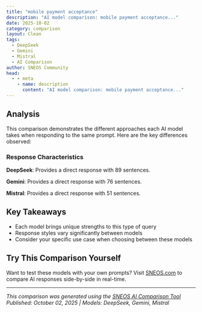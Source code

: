 ```yaml
---
title: "mobile payment acceptance"
description: "AI model comparison: mobile payment acceptance..."
date: 2025-10-02
category: comparison
layout: Clean
tags:
  - DeepSeek
  - Gemini
  - Mistral
  - AI Comparison
author: SNEOS Community
head:
  - - meta
    - name: description
      content: "AI model comparison: mobile payment acceptance..."
---
```


<ChatComparison
  title="mobile payment acceptance"
  prompt="mobile payment acceptance"
  :responses='{
    "DeepSeek": "Of course. Mobile payment acceptance refers to the ability of a business to receive payments from customers using their mobile devices, such as smartphones or smartwatches.\n\nThis is a two-sided concept:\n1.  **For the Business (Merchant):** The systems and hardware they use to *accept* the payment.\n2.  **For the Customer (Consumer):** The apps and methods they use to *make* the payment.\n\nHere\u2019s a comprehensive breakdown of mobile payment acceptance.\n\n---\n\n### 1. Key Methods of Mobile Payment for Customers\n\nThese are the ways your customers will pay you using their phones.\n\n*   **NFC Tap-to-Pay:** This is the most common method in retail.\n    *   **How it works:** The customer holds their phone (or watch) near a payment terminal. It uses Near Field Communication (NFC) technology.\n    *   **Examples:** Apple Pay, Google Pay, Samsung Pay.\n*   **QR Code Payments:** The customer scans a code with their phone\u0027s camera to initiate a payment.\n    *   **Merchant-Presented:** The business displays a static or dynamic QR code. The customer scans it (e.g., Alipay, WeChat Pay, PayPal).\n    *   **Customer-Presented:** The customer shows a QR code on their phone, which the merchant scans with their terminal (common with loyalty/reward apps).\n*   **In-App \u0026 Mobile Wallets:** Payments made within a mobile application or saved wallet.\n    *   **Examples:** Buying coffee through the Starbucks app, ordering food via Uber Eats, or checking out on Amazon. The payment details are stored within the app.\n*   **Payment Links \u0026 Invoices:** Businesses send a clickable link via SMS, email, or messaging apps (like WhatsApp). The customer clicks the link to complete the payment on their phone.\n*   **SMS/Text-to-Pay:** The customer texts a keyword to a number and a payment link is sent back to them. (Less common now, often replaced by payment links).\n\n---\n\n### 2. How Businesses Can Accept Mobile Payments\n\nThis is about the tools and setup you need as a business.\n\n#### A) For In-Person (Card-Present) Transactions\n\nYou need a terminal or device that can communicate with the customer\u0027s phone.\n\n1.  **Countertop/Brick-and-Mortar Solutions:**\n    *   **Traditional POS Terminal:** Modern terminals from providers like Square, Clover, SumUp, or traditional banks almost always have built-in NFC readers for tap-to-pay.\n    *   **Mobile Card Reader:** Small dongles (like the original Square Reader) that plug into a smartphone or tablet\u0027s headphone jack or lightning port. Newer versions are tap-and-chip capable.\n    *   **Contactless-Only Terminal:** Simple, low-cost terminals designed specifically for tap-and-pay and QR codes.\n\n2.  **On-the-Go Solutions:**\n    *   **Your Smartphone/Tablet as a Terminal:** Using a dedicated app and a compatible reader, any smartphone can become a payment terminal. Providers like Square, SumUp, and PayPal Zettle excel here.\n    *   **Tap-to-Phone (SoftPOS):** This is the newest technology. It allows a standard, unmodified Android smartphone to accept NFC tap-to-pay payments directly, without extra hardware. The phone\u0027s own NFC chip becomes the terminal.\n\n#### B) For Online \u0026 Remote (Card-Not-Present) Transactions\n\nYou need a digital payment gateway integrated into your sales channel.\n\n1.  **E-commerce Website:** Integrate a payment gateway (like Stripe, PayPal, Adyen) into your checkout page. These gateways automatically support mobile wallet options like Apple Pay and Google Pay, providing a faster checkout on mobile devices.\n2.  **Mobile Apps:** Use a Software Development Kit (SDK) from a payment provider to build payment functionality directly into your own business app.\n3.  **Social Media \u0026 Marketplaces:** Platforms like Instagram, Facebook, and TikTok have built-in \u0022shopping\u0022 features that allow mobile payments directly within the app.\n4.  **Invoicing Software:** Tools like QuickBooks, FreshBooks, or Xero allow you to create and send invoices that include \u0022Pay Now\u0022 buttons, optimized for mobile.\n\n---\n\n### 3. Benefits of Accepting Mobile Payments\n\n*   **Increased Sales:** Meets customer preference for convenience and speed. Reduces cart abandonment online with faster checkouts (e.g., Apple Pay).\n*   **Enhanced Security:**\n    *   NFC payments use tokenization, meaning the merchant never handles the actual card number.\n    *   They often require biometric authentication (fingerprint, face ID).\n    *   This reduces your risk and PCI DSS compliance burden.\n*   **Improved Customer Experience:** Transactions are faster than dipping a chip or swiping a card. It\u0027s a modern and convenient experience.\n*   **Hygiene:** Contactless payments are more hygienic, a concern that became prominent post-2020.\n*   **Operational Flexibility:** Allows businesses to sell anywhere\u2014at a market, in a pop-up shop, or while providing services on location.\n\n---\n\n### 4. Challenges \u0026 Considerations\n\n*   **Fees:** Like any card payment, you will pay processing fees (a small percentage of the transaction). Compare providers.\n*   **Technology Dependency:** Requires a reliable internet connection and charged devices.\n*   **Security Awareness:** While secure, businesses must still be vigilant against fraud and use reputable providers.\n*   **Consumer Adoption:** While growing rapidly, not all customers use or trust mobile payments yet.\n\n---\n\n### 5. How to Get Started\n\n1.  **Choose a Payment Processor:** This is the most critical step. Popular options include:\n    *   **All-in-One:** **Square**, **Clover**, **SumUp** (great for small businesses and starters).\n    *   **Online-First:** **Stripe**, **PayPal** (excellent for e-commerce and developers).\n    *   **Traditional Merchant Services:** Your bank, **Worldpay**, **Elavon**.\n2.  **Select Your Hardware:** Based on your processor and business type, choose the right terminal (countertop, mobile reader, or use Tap-to-Phone).\n3.  **Set Up Software:** For online sales, integrate the payment gateway. For in-person, download the provider\u0027s app.\n4.  **Enable Mobile Wallets:** Ensure your payment terminal or online gateway is configured to accept Apple Pay, Google Pay, etc. Most modern systems have this enabled by default.\n5.  **Train Your Staff \u0026 Promote It:** Make sure your staff knows how to process these payments. Use stickers on your door and counter (e.g., the Apple Pay or Contactless symbol) to let customers know you accept mobile payments.\n\n**In summary, mobile payment acceptance is no longer a \u0022nice-to-have\u0022 but a fundamental requirement for modern commerce. It\u0027s about providing the speed, security, and convenience that today\u0027s customers expect.**",
    "Gemini": "Mobile payment acceptance refers to the ability of a business or merchant to receive payments from customers using their mobile devices. This includes various methods and technologies, each with its own nuances. Here\u0027s a breakdown of key aspects:\n\n**Methods of Mobile Payment Acceptance:**\n\n*   **Near Field Communication (NFC):**\n    *   **How it Works:** Customers tap their mobile device (e.g., smartphone, smartwatch) or contactless card on a compatible point-of-sale (POS) terminal.  NFC chips within the devices communicate wirelessly.\n    *   **Examples:** Apple Pay, Google Pay (formerly Android Pay), Samsung Pay, contactless credit/debit cards.\n    *   **Requirements:**  Merchant needs an NFC-enabled POS terminal.\n    *   **Security:**  Uses tokenization, replacing the actual card number with a unique token for each transaction, enhancing security.\n\n*   **QR Codes:**\n    *   **How it Works:** Customers scan a QR code displayed on the merchant\u0027s terminal, screen, or printed materials using their smartphone\u0027s camera or a dedicated app. The QR code contains payment information.\n    *   **Examples:** PayPal, Venmo, WeChat Pay, Alipay.  Some bank apps also offer QR code payment functionality.\n    *   **Requirements:**  Merchant needs to generate and display QR codes (can be static or dynamic). Customers need a compatible app.\n    *   **Benefits:**  Can be lower cost than NFC as it doesn\u0027t always require specialized hardware.  Suitable for online and offline transactions.\n\n*   **Mobile Wallets:**\n    *   **How it Works:** A mobile wallet app (like Apple Pay, Google Pay, Samsung Pay, PayPal, etc.) stores a customer\u0027s payment information (credit cards, debit cards, bank accounts). Customers use the app to authorize payments.\n    *   **Requirements:**  Depends on the underlying technology used by the wallet (NFC, QR codes, etc.). Merchants need to support the chosen method.\n    *   **Security:** Offers multiple layers of security, including tokenization, biometric authentication (fingerprint, face recognition), and device-specific encryption.\n\n*   **In-App Payments:**\n    *   **How it Works:** Customers make purchases directly within a mobile app (e.g., ordering food, buying movie tickets). Payment information is typically stored securely within the app or linked to a mobile wallet.\n    *   **Examples:** Ordering from a restaurant app, purchasing in a gaming app, subscribing to a streaming service.\n    *   **Requirements:**  Merchant\u0027s app needs to integrate with a payment gateway or processor that supports in-app payments.\n    *   **Benefits:** Seamless and convenient for users.\n\n*   **Mobile Payment Gateways:**\n     * **How it works:** These are services that authorize payments for online transactions and are specifically designed for mobile devices.  They often include SDKs (Software Development Kits) that make it easier to integrate payment processing into a mobile app.\n     * **Examples:** Stripe, Braintree, PayPal.\n     * **Requirements:** A mobile app and integration with the payment gateway.\n\n*   **SMS Payments:**\n    *   **How it Works:** Customers authorize payments via text message (SMS). This method is less common now due to security concerns and the rise of more convenient options.\n    *   **Examples:**  Used in some developing countries or for micro-transactions.\n    *   **Requirements:**  Requires integration with a mobile payment platform that supports SMS payments.\n    *   **Security:**  Less secure than other methods; requires strong security protocols and customer authentication.\n\n**Key Considerations for Merchants:**\n\n*   **Hardware and Software:** Choose the right POS terminal or software that supports the desired mobile payment methods.\n*   **Payment Gateway:** Select a reliable payment gateway that integrates with your POS system or e-commerce platform.  Consider fees, security, and supported payment methods.\n*   **Security:** Implement strong security measures to protect customer data, including PCI DSS compliance (if handling credit card information).\n*   **Fees:** Understand the transaction fees associated with each mobile payment method.  Fees can vary depending on the payment processor and the type of transaction.\n*   **Customer Experience:**  Ensure a smooth and user-friendly payment process.  Offer clear instructions and support.\n*   **Training:** Train staff on how to use the POS system and assist customers with mobile payments.\n*   **Integration:** Integrate mobile payment acceptance with existing accounting and inventory management systems.\n*   **Compliance:** Comply with all relevant regulations and industry standards.\n*   **Fraud Prevention:** Implement fraud prevention measures to protect against fraudulent transactions.\n*   **Reporting and Analytics:** Track mobile payment transactions to gain insights into customer behavior and identify trends.\n*   **Customer Demographics:** Consider which payment methods are most popular with your target audience.\n*   **Business Type:** Different businesses will find different types of mobile payment acceptance more relevant (e.g., a restaurant might focus on QR code ordering and payment).\n*   **Scalability:** Choose a solution that can scale as your business grows.\n\n**Benefits of Mobile Payment Acceptance:**\n\n*   **Convenience:** Offers a more convenient payment option for customers.\n*   **Speed:**  Faster transaction times compared to traditional payment methods.\n*   **Security:**  Enhanced security features (tokenization, biometric authentication).\n*   **Hygiene:** Reduces physical contact, which is particularly important during public health crises.\n*   **Customer Loyalty:**  Can improve customer satisfaction and loyalty.\n*   **Increased Sales:**  Can attract new customers and increase sales by offering more payment options.\n*   **Reduced Costs:**  Potentially lower transaction fees compared to some traditional methods.\n*   **Data and Analytics:**  Provides valuable data on customer spending habits.\n\n**Challenges of Mobile Payment Acceptance:**\n\n*   **Initial Investment:**  Can require investment in new hardware (POS terminals) and software.\n*   **Compatibility Issues:**  Not all mobile payment methods are compatible with all POS systems.\n*   **Customer Adoption:**  Requires customer awareness and adoption of mobile payment technologies.\n*   **Security Risks:**  Although generally secure, mobile payments are still vulnerable to fraud and hacking.\n*   **Technical Issues:**  Technical glitches and connectivity problems can disrupt transactions.\n*   **Integration Complexity:**  Integrating mobile payment acceptance with existing systems can be complex.\n\n**In summary:** Mobile payment acceptance is crucial for businesses in today\u0027s digital age. By offering convenient, secure, and efficient mobile payment options, merchants can attract new customers, increase sales, and improve the overall customer experience. Careful planning and consideration of the factors outlined above are essential for successful implementation. Remember to prioritize security and choose a solution that meets the specific needs of your business.\n",
    "Mistral": "Mobile payment acceptance refers to the ability of businesses to process and receive payments made through mobile devices, such as smartphones and tablets. This method of payment has become increasingly popular due to its convenience, speed, and security. Here are some key aspects of mobile payment acceptance:\n\n### Types of Mobile Payments\n1. **Mobile Wallets**: Services like Apple Pay, Google Pay, Samsung Pay, and others allow customers to store their credit or debit card information on their mobile devices and make payments by tapping their device on a compatible point-of-sale (POS) terminal.\n2. **QR Code Payments**: Customers scan a QR code displayed at the checkout to complete the payment. This method is popular in countries like China and India.\n3. **NFC (Near Field Communication)**: This technology allows for contactless payments by holding the mobile device near a compatible POS terminal.\n4. **SMS Payments**: Customers can send a text message to a specific number to authorize a payment.\n5. **In-App Payments**: Payments made directly within a mobile application, often used for services like ride-sharing, food delivery, and e-commerce.\n\n### Benefits of Mobile Payment Acceptance\n1. **Convenience**: Customers can make payments quickly and easily without needing to carry cash or physical cards.\n2. **Speed**: Transactions are typically faster than traditional methods, reducing wait times at checkout.\n3. **Security**: Mobile payments often use advanced security features like tokenization and biometric authentication, reducing the risk of fraud.\n4. **Customer Experience**: Enhances the overall shopping experience by providing a seamless and modern payment option.\n5. **Data Collection**: Businesses can gather valuable data on customer preferences and purchasing habits.\n\n### Implementation Steps\n1. **Choose a Payment Provider**: Select a payment gateway or processor that supports mobile payments. Popular options include Stripe, PayPal, Square, and others.\n2. **Update POS Systems**: Ensure that your POS terminals are compatible with mobile payment technologies like NFC.\n3. **Train Staff**: Educate your employees on how to process mobile payments and handle any issues that may arise.\n4. **Promote Mobile Payments**: Inform customers about the availability of mobile payment options through signage, marketing materials, and staff communication.\n5. **Ensure Security**: Implement robust security measures to protect customer data and comply with regulations like PCI DSS (Payment Card Industry Data Security Standard).\n\n### Challenges\n1. **Technology Compatibility**: Not all POS systems support mobile payments, and some customers may not have compatible devices.\n2. **Customer Adoption**: While mobile payments are growing, not all customers are familiar or comfortable with using them.\n3. **Security Concerns**: Despite advanced security features, there is always a risk of fraud and data breaches.\n4. **Transaction Fees**: Mobile payment providers may charge transaction fees, which can impact profit margins.\n\n### Best Practices\n1. **Regular Updates**: Keep your POS systems and software up to date to ensure compatibility with the latest mobile payment technologies.\n2. **Customer Education**: Provide clear instructions and support for customers who are new to mobile payments.\n3. **Monitor Transactions**: Regularly review transaction data to identify any unusual activity or potential fraud.\n4. **Feedback Loop**: Collect feedback from customers and staff to improve the mobile payment experience.\n\nBy embracing mobile payment acceptance, businesses can offer a more convenient and secure payment option, ultimately enhancing customer satisfaction and loyalty."
  }'
  published-date="08:27"
/>

## Analysis

This comparison demonstrates the different approaches each AI model takes when responding to the same prompt. Here are the key differences observed:

### Response Characteristics

**DeepSeek**: Provides a direct response with 89 sentences. 

**Gemini**: Provides a direct response with 76 sentences. 

**Mistral**: Provides a direct response with 51 sentences. 

## Key Takeaways

- Each model brings unique strengths to this type of query
- Response styles vary significantly between models
- Consider your specific use case when choosing between these models

## Try This Comparison Yourself

Want to test these models with your own prompts? Visit [SNEOS.com](https://sneos.com) to compare AI responses side-by-side in real-time.

---

*This comparison was generated using the [SNEOS AI Comparison Tool](https://sneos.com)*
*Published: October 02, 2025 | Models: DeepSeek, Gemini, Mistral*
